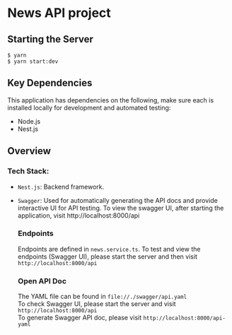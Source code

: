 # News API project

## Starting the Server

```
$ yarn
$ yarn start:dev
```

## Key Dependencies

This application has dependencies on the following, make sure each is installed locally for development and automated testing:

* Node.js
* Nest.js


## Overview
### Tech Stack:
* `Nest.js`: Backend framework.
* `Swagger`: Used for automatically generating the API docs and provide interactive UI for API testing. To view the swagger UI, after starting the application, visit http://localhost:8000/api


  ### Endpoints
  Endpoints are defined in `news.service.ts`. 
  To test and view the endpoints (Swagger UI), please start the server and then visit `http://localhost:8000/api`

  ### Open API Doc
  The YAML file can be found in `file://./swagger/api.yaml`  
  To check Swagger UI, please start the server and visit `http://localhost:8000/api`  
  To generate Swagger API doc, please visit `http://localhost:8000/api-yaml`  









